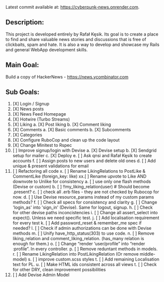Latest commit available at: https://cyberpunk-news.onrender.com.

## Description:
This project is developed entirely by Rafał Kęsik. Its goal is to create a place to find and share valuable news stories and discussions that is free of clickbaits, spam and hate. It is also a way to develop and showcase my Rails and general WebApp development skills.

## Main Goal:

Build a copy of HackerNews - https://news.ycombinator.com

## Sub Goals:

1. [X] Login / Signup
2. [X] News posts
3. [X] News Feed Homepage
4. [X] Hotwire (Turbo Streams)
5. [X] Liking
   a. [X] Post liking
   b. [X] Comment liking
6. [X] Comments
   a. [X] Basic comments
   b. [X] Subcomments
7. [X] Categories
8. [X] Configure RuboCop and clean up the code layout
9. [X] Change Minitest to Rspec
10. [ ] Improve signup/login with Devise
   a. [X] Devise setup
   b. [X] Sendgrid setup for mailer
   c. [X] Deploy
   e. [ ] Ask qnsi and Rafał Kęsik to create accounts
   f. [ ] Assign posts to new users and delete old ones
   d. [ ] Add unique & present validations for email
11. [ ] Refactoring all code
   x. [ ] Rename LikingRelations to PostLike & CommentLike (foreign_key: like)
   xx.[ ] Rename upvote to Like AND downvote to Unlike for consistency
   a. [ ] use only one flash methods (Devise or custom)
   b. [ ] !!my_liking_relation(user) # Should become .present?
   c. [ ] check all .erb files - they are not checked by Rubocop for now.
   d. [ ] Use Devise resource_params instead of my custom params methods?
   f. [ ] Check all specs for consistency and clarity
   g. [ ] Change 'login_as' into 'sign_in' (Devise). Same for logout, signup.
   h. [ ] Check for other devise paths inconcistencies
   i. [ ] Change all assert_select into expect(). Unless we need specific test.
   j. [ ] Add localisation requirement for every test
   k. [ ] Add password_reset & remember_me spec if needed?
   l. [ ] Check if admin authorizations can be done with Devise methods
   m. [ ] Unify have_http_status(303) to use code.
   n. [ ] Remove liking_relation and comment_liking_relation. (has_many relation is enough for them.)
   o. [ ] Change “render ‘user/profile” into “render :profile”. In every controller.
   p. [ ] Remove reduntant methods in models.
   r. [ ] Rename LikingRelation into PostLikingRelation (Or remove middle-model)
   s. [ ] improve custom.scss styles
   t. [ ] Add remaining Localisation text for PL.
   u. [ ] Make HTML ids consistent across all views
   t. [ ] Check for other DRY, clean improvement possibilities
12. [ ] Add Devise Admin Model


<!-- # README

This README would normally document whatever steps are necessary to get the
application up and running.

Things you may want to cover:

* Ruby version

* System dependencies

* Configuration

* Database creation

* Database initialization

* How to run the test suite

* Services (job queues, cache servers, search engines, etc.)

* Deployment instructions

* ... -->
